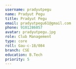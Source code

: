 ```yaml
---
username: pradyutpegu
name: Pradyut Pegu
title: Pradyut Pegu
email: pradyutpegu61@gmail.com
phone: 9101286057
avatar: pradyutpegu.jpg
role: Club Management
type: core
roll: Gau-c-18/084
branch: CSE
education: B.Tech
priority: 5
---
```

